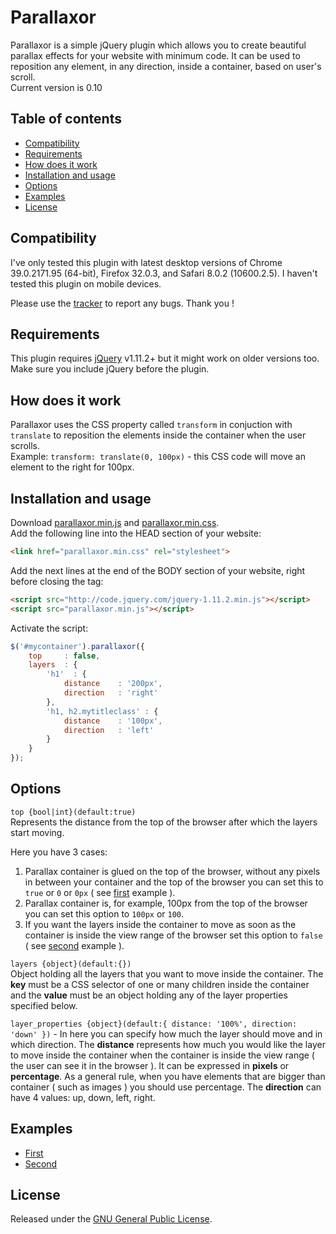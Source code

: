 Parallaxor
=============

Parallaxor is a simple jQuery plugin which allows you to create beautiful parallax effects for your website with minimum code. It can be used to reposition any element, in any direction, inside a container, based on user's scroll.  
Current version is 0.10

Table of contents
-------------
* [Compatibility](#compatibility)
* [Requirements](#requirements)
* [How does it work](#how-does-it-work)
* [Installation and usage](#installation-and-usage)
* [Options](#options)
* [Examples](#examples)
* [License](#license)

Compatibility
-------------

I've only tested this plugin with latest desktop versions of Chrome 39.0.2171.95 (64-bit), Firefox 32.0.3, and Safari 8.0.2 (10600.2.5). I haven't tested this plugin on mobile devices.  
  
Please use the [tracker](https://github.com/alexandrubau/parallaxor/issues) to report any bugs. Thank you !

Requirements
-------------

This plugin requires [jQuery](http://jquery.com) v1.11.2+ but it might work on older versions too. Make sure you include jQuery before the plugin.

How does it work
-------------
Parallaxor uses the CSS property called `transform` in conjuction with `translate` to reposition the elements inside the container when the user scrolls.  
Example: `transform: translate(0, 100px)` - this CSS code will move an element to the right for 100px.

Installation and usage
-------------
Download [parallaxor.min.js](https://raw.githubusercontent.com/alexandrubau/parallaxor/master/jquery.parallaxor.min.js) and [parallaxor.min.css](https://raw.githubusercontent.com/alexandrubau/parallaxor/master/jquery.parallaxor.min.css).  
Add the following line into the HEAD section of your website:  
```html
<link href="parallaxor.min.css" rel="stylesheet">
```
Add the next lines at the end of the BODY section of your website, right before closing the tag:  
```html
<script src="http://code.jquery.com/jquery-1.11.2.min.js"></script>
<script src="parallaxor.min.js"></script>
```
Activate the script: 
```javascript
$('#mycontainer').parallaxor({
    top     : false,
    layers  : {
        'h1'  : {
            distance    : '200px',
            direction   : 'right'
        },
        'h1, h2.mytitleclass' : {
            distance    : '100px',
            direction   : 'left'
        }
    }
});
```

Options
-------------
`top {bool|int}(default:true)`  
Represents the distance from the top of the browser after which the layers start moving.  

Here you have 3 cases:  
1. Parallax container is glued on the top of the browser, without any pixels in between your container and the top of the browser you can set this to `true` or `0` or `0px` ( see [first](#examples) example ).  
2. Parallax container is, for example, 100px from the top of the browser you can set this option to `100px` or `100`.  
3. If you want the layers inside the container to move as soon as the container is inside the view range of the browser set this option to `false` ( see [second](#examples) example ).  

`layers {object}(default:{})`  
Object holding all the layers that you want to move inside the container. The **key** must be a CSS selector of one or many children inside the container and the **value** must be an object holding any of the layer properties specified below.  

  `layer_properties {object}(default:{ distance: '100%', direction: 'down' })` - In here you can specify how much the layer should move and in which direction. The **distance** represents how much you would like the layer to move inside the container when the container is inside the view range ( the user can see it in the browser ). It can be expressed in **pixels** or **percentage**. As a general rule, when you have elements that are bigger than container ( such as images ) you should use percentage. The **direction** can have 4 values: up, down, left, right.

Examples
-------------
* [First](http://alexandrubau.github.io/parallaxor/examples/first/index.html)
* [Second](http://alexandrubau.github.io/parallaxor/examples/second/index.html)

License
-------------
Released under the [GNU General Public License]( http://www.gnu.org/copyleft/gpl.html ).
